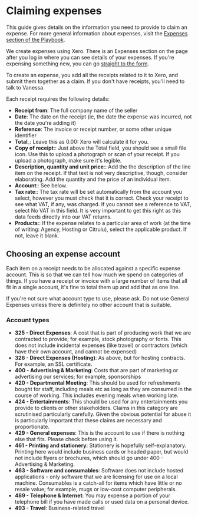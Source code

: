---
---
# Claiming expenses

This guide gives details on the information you need to provide to claim an
expense. For more general information about expenses, visit the [Expenses
section of the Playbook](https://playbook.dxw.com/#expenses).

We create expenses using Xero. There is an Expenses section on the page after
you log in where you can see details of your expenses. If you're expensing
something new, you can go [straight to the
form](https://expenses.xero.com/!wrUP-/detail/create-new).

To create an expense, you add all the receipts related to it to Xero, and submit
them together as a claim. If you don't have receipts, you'll need to talk to
Vanessa.

Each receipt requires the following details:

* __Receipt from__: The full company name of the seller
* __Date__:  The date on the receipt (ie, the date the expense was incurred,
  not the date you're adding it)
* __Reference__: The invoice or receipt number, or some other unique identifier
* __Total___: Leave this as 0.00: Xero will calculate it for you.
* __Copy of receipt__:: Just above the Total field, you should see a small file
  icon. Use this to upload a photograph or scan of your receipt. If you upload
  a photograph, make sure it's legible.
* __Description, quantity and unit price__:: Add the the description of the line
  item on the receipt. If that text is not very descriptive, though, consider
  elaborating. Add the quantity and the price of an individual item.
* __Account__:: See below.
* __Tax rate__:: The tax rate will be set automatically from the account you
  select, however you must check that it is correct. Check your receipt to see
  what VAT, if any, was charged. If you cannot see a reference to VAT, select
  No VAT in this field. It is very important to get this right as this data
  feeds directly into our VAT returns.
* __Products__:: If the expense relates to a particular area of work (at the
  time of writing: Agency, Hosting or Citrulu), select the applicable product.
  If not, leave it blank.

## Choosing an expense account

Each item on a receipt needs to be allocated against a specific expense account.
This is so that we can tell how much we spend on categories of things. If you
have a receipt or invoice with a large number of items that all fit in a single
account, it's fine to total them up and add that as one line.

If you're not sure what account type to use, please ask. Do not use General
Expenses unless there is definitely no other account that is suitable.

### Account types

* __325 - Direct Expenses__: A cost that is part of producing work that we are
  contracted to provide; for example, stock photography or fonts. This does not
  include incidental expenses (like travel) or contractors (which have their own
  account, and cannot be expensed)
* __326 - Direct Expenses (Hosting)__: As above, but for hosting contracts. For
  example, an SSL certificate.
* __400 - Advertising & Marketing__: Costs that are part of marketing or
  advertising our services; for example, sponsorships
* __420 - Departmental Meeting__: This should be used for refreshments bought
  for staff, including meals etc as long as they are consumed in the course of
  working. This includes evening meals when working late.
* __424 - Entertainments__: This should be used for any entertainments you
  provide to clients or other stakeholders. Claims in this category are
  scrutinised particularly carefully. Given the obvious potential for abuse it
  is particularly important that these claims are necessary and proportionate.
* __429 - General expenses__: This is the account to use if there is nothing
  else that fits. Please check before using it.
* __461 - Printing and stationery__: Stationery is hopefully self-explanatory.
  Printing here would include business cards or headed paper, but would not
  include flyers or brochures, which should go under 400 - Advertising &
  Marketing.
* __463 - Software and consumables__: Software does not include hosted
  applications - only software that we are licensing for use on a local machine.
  Consumables is a catch-all for items which have little or no resale value;
  for example, mugs or low-cost computer peripherals.
* __489 - Telephone & Internet__: You may expense a portion of your telephone
  bill if you have made calls or used data on a personal device.
* __493 - Travel__: Business-related travel
